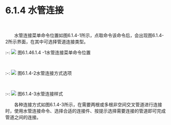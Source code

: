 # 6.1.4 水管连接
<br/>

&emsp;&emsp;水管连接菜单命令位置如图6.1.4\-1所示，点取命令该命令后，会出现图6.1.4\-2所示界面，在其中可选择管道连接类型。
<br/>

:-: ![](images/233.png)
图6.1.46.1.4 \-1水管连接菜单命令位置

<br/>

:-: ![](images/234.png)
图6.1.4\-2水管连接方式选项

<br/>

:-: ![](images/235.png)
图6.1.4\-3水管连接样式
<br/>

&emsp;&emsp;各种连接方式如图6.1.4\-3所示，在需要两根或多根非空间交叉管道进行连接时，使用水管连接命令、选择合适的连接件、按提示选择需要连接的管道即可完成管道之间的连接。